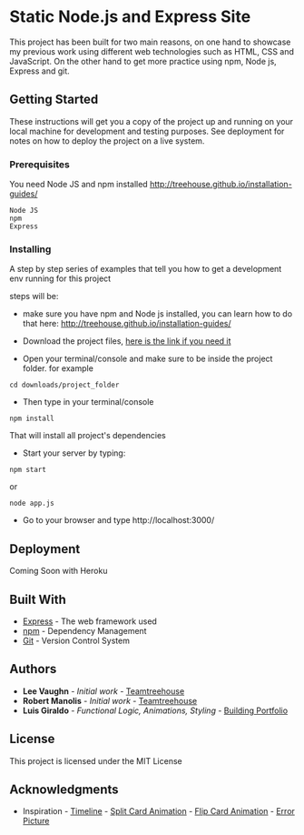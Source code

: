 # Static Node.js and Express Site

This project has been built for two main reasons, on one hand to showcase my previous work using different web technologies such as HTML, CSS and JavaScript. On the other hand to get more practice using npm, Node js, Express and git.

## Getting Started

These instructions will get you a copy of the project up and running on your local machine for development and testing purposes. See deployment for notes on how to deploy the project on a live system.

### Prerequisites

You need Node JS and npm installed
http://treehouse.github.io/installation-guides/

```
Node JS
npm
Express
```

### Installing

A step by step series of examples that tell you how to get a development env running for this project

steps will be:

- make sure you have npm and Node js installed, you can learn how to do that here: http://treehouse.github.io/installation-guides/

- Download the project files, [here is the link if you need it](https://github.com/luisgiraldov/static-node-js-and-express-site)

- Open your terminal/console and make sure to be inside the project folder.
for example
```
cd downloads/project_folder
```

- Then type in your terminal/console
```
npm install 
```
That will install all project's dependencies

- Start your server by typing:

```
npm start
```
or 
```
node app.js
```

- Go to your browser and type http://localhost:3000/

## Deployment

Coming Soon with Heroku

## Built With

* [Express](https://expressjs.com/) - The web framework used
* [npm](https://www.npmjs.com/) - Dependency Management
* [Git](https://git-scm.com/) - Version Control System

## Authors

* **Lee Vaughn** - *Initial work* - [Teamtreehouse](https://teamtreehouse.com)
* **Robert Manolis** - *Initial work* - [Teamtreehouse](https://teamtreehouse.com)
* **Luis Giraldo** - *Functional Logic, Animations, Styling* - [Building Portfolio](https://luisgiraldov.com)


## License

This project is licensed under the MIT License

## Acknowledgments

* Inspiration - [Timeline](https://www.instagram.com/p/B4plkpIgmXy/?igshid=5gwczvj4n3zp)
              - [Split Card Animation](https://www.instagram.com/p/B-Uto8Mn6pd/?igshid=y2yj5rn0x8eh)
              - [Flip Card Animation](https://www.w3schools.com/howto/howto_css_flip_card.asp)
              - [Error Picture](https://www.pexels.com/)

